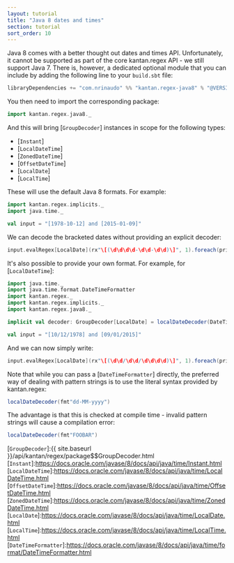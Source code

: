 ```yaml
---
layout: tutorial
title: "Java 8 dates and times"
section: tutorial
sort_order: 10
---
```

Java 8 comes with a better thought out dates and times API. Unfortunately, it cannot be supported as part of the core
kantan.regex API - we still support Java 7. There is, however, a dedicated optional module that you can include by
adding the following line to your `build.sbt` file:

```scala
libraryDependencies += "com.nrinaudo" %% "kantan.regex-java8" % "@VERSION@"
```

You then need to import the corresponding package:

```scala mdoc:silent
import kantan.regex.java8._
```

And this will bring [`GroupDecoder`] instances in scope for the following types:

* [`Instant`]
* [`LocalDateTime`]
* [`ZonedDateTime`]
* [`OffsetDateTime`]
* [`LocalDate`]
* [`LocalTime`]

These will use the default Java 8 formats. For example:

```scala mdoc:silent
import kantan.regex.implicits._
import java.time._

val input = "[1978-10-12] and [2015-01-09]"
```

We can decode the bracketed dates without providing an explicit decoder:

```scala mdoc
input.evalRegex[LocalDate](rx"\[(\d\d\d\d-\d\d-\d\d)\]", 1).foreach(println _)
```

It's also possible to provide your own format. For example, for [`LocalDateTime`]:

```scala mdoc:reset:silent
import java.time._
import java.time.format.DateTimeFormatter
import kantan.regex._
import kantan.regex.implicits._
import kantan.regex.java8._

implicit val decoder: GroupDecoder[LocalDate] = localDateDecoder(DateTimeFormatter.ofPattern("dd/MM/yyyy"))

val input = "[10/12/1978] and [09/01/2015]"
```

And we can now simply write:

```scala mdoc
input.evalRegex[LocalDate](rx"\[(\d\d/\d\d/\d\d\d\d)\]", 1).foreach(println _)
```

Note that while you can pass a [`DateTimeFormatter`] directly, the preferred way of dealing with pattern strings is to
use the literal syntax provided by kantan.regex:

```scala mdoc:silent
localDateDecoder(fmt"dd-MM-yyyy")
```

The advantage is that this is checked at compile time - invalid pattern strings will cause a compilation error:

```scala mdoc:fail
localDateDecoder(fmt"FOOBAR")
```

[`GroupDecoder`]:{{ site.baseurl }}/api/kantan/regex/package$$GroupDecoder.html
[`Instant`]:https://docs.oracle.com/javase/8/docs/api/java/time/Instant.html
[`LocalDateTime`]:https://docs.oracle.com/javase/8/docs/api/java/time/LocalDateTime.html
[`OffsetDateTime`]:https://docs.oracle.com/javase/8/docs/api/java/time/OffsetDateTime.html
[`ZonedDateTime`]:https://docs.oracle.com/javase/8/docs/api/java/time/ZonedDateTime.html
[`LocalDate`]:https://docs.oracle.com/javase/8/docs/api/java/time/LocalDate.html
[`LocalTime`]:https://docs.oracle.com/javase/8/docs/api/java/time/LocalTime.html
[`DateTimeFormatter`]:https://docs.oracle.com/javase/8/docs/api/java/time/format/DateTimeFormatter.html
